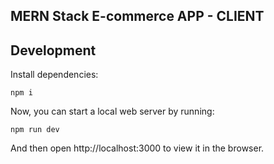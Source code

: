 ## MERN Stack E-commerce APP - CLIENT

## Development

Install dependencies:

```
npm i
```

Now, you can start a local web server by running:

```
npm run dev
```

And then open http://localhost:3000 to view it in the browser.


